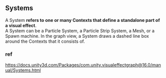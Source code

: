 ## Systems

A System **refers to one or many Contexts that define a standalone part of a visual effect**. \
A System can be a Particle System, a Particle Strip System, a Mesh, or a Spawn machine. In the graph view, a System draws a dashed line box around the Contexts that it consists of.


### ref
https://docs.unity3d.com/Packages/com.unity.visualeffectgraph@16.0/manual/Systems.html
